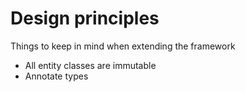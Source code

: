 # Design principles

Things to keep in mind when extending the framework

* All entity classes are immutable
* Annotate types


